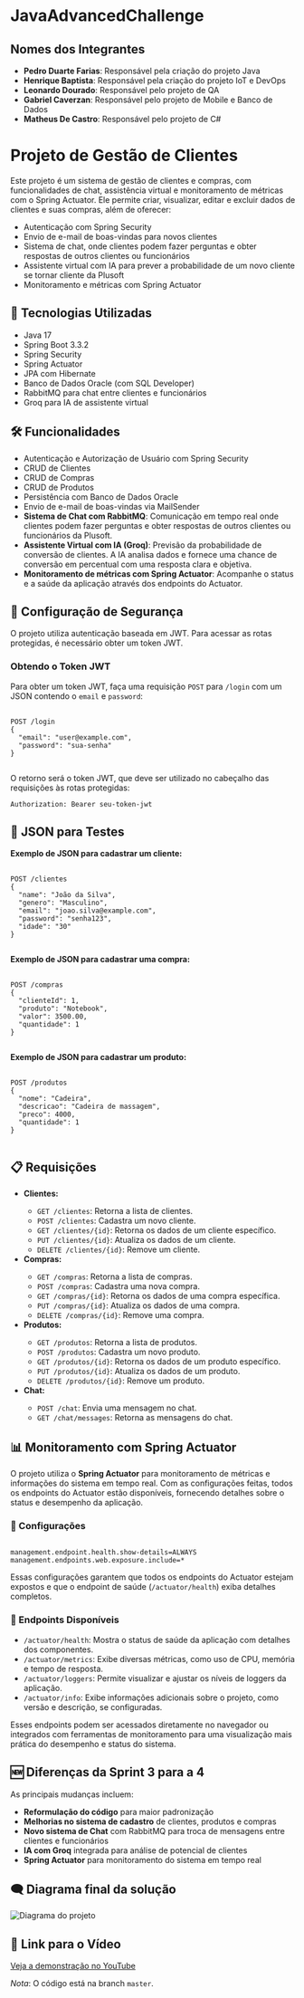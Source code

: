<h1>JavaAdvancedChallenge</h1>

<h2>Nomes dos Integrantes</h2>
<ul>
  <li><strong>Pedro Duarte Farias</strong>: Responsável pela criação do projeto Java</li>
  <li><strong>Henrique Baptista</strong>: Responsável pela criação do projeto IoT e DevOps</li>
  <li><strong>Leonardo Dourado</strong>: Responsável pelo projeto de QA</li>
  <li><strong>Gabriel Caverzan</strong>: Responsável pelo projeto de Mobile e Banco de Dados</li>
  <li><strong>Matheus De Castro</strong>: Responsável pelo projeto de C#</li>
</ul>

<h1>Projeto de Gestão de Clientes</h1>
<p>Este projeto é um sistema de gestão de clientes e compras, com funcionalidades de chat, assistência virtual e monitoramento de métricas com o Spring Actuator. Ele permite criar, visualizar, editar e excluir dados de clientes e suas compras, além de oferecer:</p>
<ul>
  <li>Autenticação com Spring Security</li>
  <li>Envio de e-mail de boas-vindas para novos clientes</li>
  <li>Sistema de chat, onde clientes podem fazer perguntas e obter respostas de outros clientes ou funcionários</li>
  <li>Assistente virtual com IA para prever a probabilidade de um novo cliente se tornar cliente da Plusoft</li>
  <li>Monitoramento e métricas com Spring Actuator</li>
</ul>

<h2>🚀 Tecnologias Utilizadas</h2>
<ul>
  <li>Java 17</li>
  <li>Spring Boot 3.3.2</li>
  <li>Spring Security</li>
  <li>Spring Actuator</li>
  <li>JPA com Hibernate</li>
  <li>Banco de Dados Oracle (com SQL Developer)</li>
  <li>RabbitMQ para chat entre clientes e funcionários</li>
  <li>Groq para IA de assistente virtual</li>
</ul>

<h2>🛠️ Funcionalidades</h2>
<ul>
  <li>Autenticação e Autorização de Usuário com Spring Security</li>
  <li>CRUD de Clientes</li>
  <li>CRUD de Compras</li>
  <li>CRUD de Produtos</li>
  <li>Persistência com Banco de Dados Oracle</li>
  <li>Envio de e-mail de boas-vindas via MailSender</li>
  <li><strong>Sistema de Chat com RabbitMQ</strong>: Comunicação em tempo real onde clientes podem fazer perguntas e obter respostas de outros clientes ou funcionários da Plusoft.</li>
  <li><strong>Assistente Virtual com IA (Groq)</strong>: Previsão da probabilidade de conversão de clientes. A IA analisa dados e fornece uma chance de conversão em percentual com uma resposta clara e objetiva.</li>
  <li><strong>Monitoramento de métricas com Spring Actuator</strong>: Acompanhe o status e a saúde da aplicação através dos endpoints do Actuator.</li>
</ul>

<h2>🔐 Configuração de Segurança</h2>
<p>O projeto utiliza autenticação baseada em JWT. Para acessar as rotas protegidas, é necessário obter um token JWT.</p>

<h3>Obtendo o Token JWT</h3>
<p>Para obter um token JWT, faça uma requisição <code>POST</code> para <code>/login</code> com um JSON contendo o <code>email</code> e <code>password</code>:</p>
<pre>
  <code>
POST /login
{
  "email": "user@example.com",
  "password": "sua-senha"
}
  </code>
</pre>
<p>O retorno será o token JWT, que deve ser utilizado no cabeçalho das requisições às rotas protegidas:</p>
<pre><code>Authorization: Bearer seu-token-jwt</code></pre>

<h2>📄 JSON para Testes</h2>
<p><strong>Exemplo de JSON para cadastrar um cliente:</strong></p>
<pre>
  <code>
POST /clientes
{
  "name": "João da Silva",
  "genero": "Masculino",
  "email": "joao.silva@example.com",
  "password": "senha123",
  "idade": "30"
}
  </code>
</pre>

<p><strong>Exemplo de JSON para cadastrar uma compra:</strong></p>
<pre>
  <code>
POST /compras
{
  "clienteId": 1,
  "produto": "Notebook",
  "valor": 3500.00,
  "quantidade": 1
}
  </code>
</pre>

<p><strong>Exemplo de JSON para cadastrar um produto:</strong></p>
<pre>
  <code>
POST /produtos
{
  "nome": "Cadeira",
  "descricao": "Cadeira de massagem",
  "preco": 4000,
  "quantidade": 1
}
  </code>
</pre>

<h2>📋 Requisições</h2>
<ul>
  <li><strong>Clientes:</strong></li>
  <ul>
    <li><code>GET /clientes</code>: Retorna a lista de clientes.</li>
    <li><code>POST /clientes</code>: Cadastra um novo cliente.</li>
    <li><code>GET /clientes/{id}</code>: Retorna os dados de um cliente específico.</li>
    <li><code>PUT /clientes/{id}</code>: Atualiza os dados de um cliente.</li>
    <li><code>DELETE /clientes/{id}</code>: Remove um cliente.</li>
  </ul>

  <li><strong>Compras:</strong></li>
  <ul>
    <li><code>GET /compras</code>: Retorna a lista de compras.</li>
    <li><code>POST /compras</code>: Cadastra uma nova compra.</li>
    <li><code>GET /compras/{id}</code>: Retorna os dados de uma compra específica.</li>
    <li><code>PUT /compras/{id}</code>: Atualiza os dados de uma compra.</li>
    <li><code>DELETE /compras/{id}</code>: Remove uma compra.</li>
  </ul>

  <li><strong>Produtos:</strong></li>
  <ul>
    <li><code>GET /produtos</code>: Retorna a lista de produtos.</li>
    <li><code>POST /produtos</code>: Cadastra um novo produto.</li>
    <li><code>GET /produtos/{id}</code>: Retorna os dados de um produto específico.</li>
    <li><code>PUT /produtos/{id}</code>: Atualiza os dados de um produto.</li>
    <li><code>DELETE /produtos/{id}</code>: Remove um produto.</li>
  </ul>

  <li><strong>Chat:</strong></li>
  <ul>
    <li><code>POST /chat</code>: Envia uma mensagem no chat.</li>
    <li><code>GET /chat/messages</code>: Retorna as mensagens do chat.</li>
  </ul>
</ul>

<h2>📊 Monitoramento com Spring Actuator</h2>
<p>O projeto utiliza o <strong>Spring Actuator</strong> para monitoramento de métricas e informações do sistema em tempo real. Com as configurações feitas, todos os endpoints do Actuator estão disponíveis, fornecendo detalhes sobre o status e desempenho da aplicação.</p>

<h3>🔧 Configurações</h3>
<pre><code>
management.endpoint.health.show-details=ALWAYS
management.endpoints.web.exposure.include=*
</code></pre>
<p>Essas configurações garantem que todos os endpoints do Actuator estejam expostos e que o endpoint de saúde (<code>/actuator/health</code>) exiba detalhes completos.</p>

<h3>📍 Endpoints Disponíveis</h3>
<ul>
  <li><code>/actuator/health</code>: Mostra o status de saúde da aplicação com detalhes dos componentes.</li>
  <li><code>/actuator/metrics</code>: Exibe diversas métricas, como uso de CPU, memória e tempo de resposta.</li>
  <li><code>/actuator/loggers</code>: Permite visualizar e ajustar os níveis de loggers da aplicação.</li>
  <li><code>/actuator/info</code>: Exibe informações adicionais sobre o projeto, como versão e descrição, se configuradas.</li>
</ul>

<p>Esses endpoints podem ser acessados diretamente no navegador ou integrados com ferramentas de monitoramento para uma visualização mais prática do desempenho e status do sistema.</p>

<h2>🆕 Diferenças da Sprint 3 para a 4</h2>
<p>As principais mudanças incluem:</p>
<ul>
  <li><strong>Reformulação do código</strong> para maior padronização</li>
  <li><strong>Melhorias no sistema de cadastro</strong> de clientes, produtos e compras</li>
  <li><strong>Novo sistema de Chat</strong> com RabbitMQ para troca de mensagens entre clientes e funcionários</li>
  <li><strong>IA com Groq</strong> integrada para análise de potencial de clientes</li>
  <li><strong>Spring Actuator</strong> para monitoramento do sistema em tempo real</li>
</ul>

  <h2>🗨 Diagrama final da solução</h2>
  <p><img src="https://github.com/user-attachments/assets/53e91924-3f84-4aee-8ef5-7dc40e5432d2" alt="Diagrama do projeto"></p>

  <h2>🎥 Link para o Vídeo</h2>
  <p><a href="https://youtu.be/MNyFiKdOAVg">Veja a demonstração no YouTube</a></p>

  <p><em>Nota</em>: O código está na branch <code>master</code>.</p>

</body>
</html>
